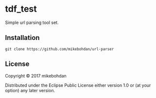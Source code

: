 # tdf_test

Simple url parsing tool set.

## Installation

```
git clone https://github.com/mikebohdan/url-parser
```

## License

Copyright © 2017 mikebohdan

Distributed under the Eclipse Public License either version 1.0 or (at
your option) any later version.
